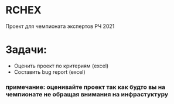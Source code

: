 # RCHEX
Проект  для чемпионата  экспертов  РЧ 2021
# Задачи:
* Оценить  проект  по  критериям   (excel)
* Составить bug report (excel)
### примечание: оценивайте проект так  как будто  вы  на  чемпионате не  обращая внимания на  инфрастуктуру 
